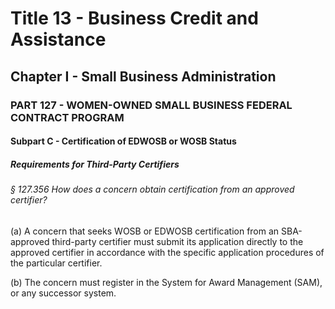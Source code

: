 
# Title 13 - Business Credit and Assistance
## Chapter I - Small Business Administration
### PART 127 - WOMEN-OWNED SMALL BUSINESS FEDERAL CONTRACT PROGRAM
#### Subpart C - Certification of EDWOSB or WOSB Status
##### Requirements for Third-Party Certifiers
###### § 127.356 How does a concern obtain certification from an approved certifier?

(a) A concern that seeks WOSB or EDWOSB certification from an SBA-approved third-party certifier must submit its application directly to the approved certifier in accordance with the specific application procedures of the particular certifier.

(b) The concern must register in the System for Award Management (SAM), or any successor system.
